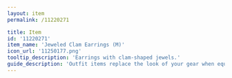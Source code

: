 ```yaml
---
layout: item
permalink: /11220271

title: Item
id: '11220271'
item_name: 'Jeweled Clam Earrings (M)'
icon_url: '11250177.png'
tooltip_description: 'Earrings with clam-shaped jewels.'
guide_description: 'Outfit items replace the look of your gear when equipped.'
---
```

